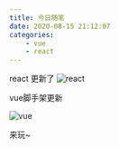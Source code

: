 ```yaml
---
title: 今日随笔
date: 2020-08-15 21:12:07
categories:
    - vue
    - react
---
```


react 更新了
![react](/images/update-of-frame/react.png)

vue脚手架更新

![vue](/images/update-of-frame/vue.jpeg)

来玩~
